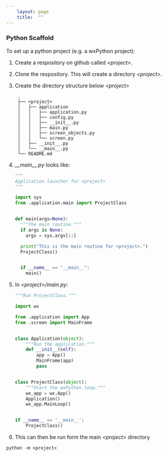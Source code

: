 ```yaml
---
    layout: page
    title:  ""
---
```



### Python Scaffold

To set up a python project  (e.g. a wxPython project):

1. Create  a respository on github called *\<project>*.

1. Clone the respository. This will create a directory *\<project>*.

1. Create the directory structure below *\<project>*

        .
        ├── <project>
        │   ├── application
        │   │   ├── application.py
        │   │   ├── config.py
        │   │   ├── __init__.py
        │   │   ├── main.py
        │   │   ├── screen_objects.py
        │   │   └── screen.py
        │   ├── __init__.py
        │   └── __main__.py
        └── README.md

1. *\_\_main\_\_.py* looks like:

    ```python
    """
    Application launcher for <project>
    """

    import sys
    from .application.main import ProjectClass


    def main(args=None):
      """The main routine."""
      if args is None:
        args = sys.argv[1:]

      print("This is the main routine for <project>.")
      ProjectClass()


      if __name__ == "__main__":
        main()
    ```
1. In *\<project>/main.py*:

    ```python
    """Run ProjectClass."""

    import wx

    from .application import App
    from .screen import MainFrame


    class Application(object):
        """Run the application."""
        def __init__(self):
            app = App()
            MainFrame(app)
            pass


    class ProjectClass(object):
        """Start the wxPython loop."""
        wx_app = wx.App()
        Application()
        wx_app.MainLoop()


    if __name__ == '__main__':
        ProjectClass()
    ```
1. This can then be run form the main *\<project>* directory
  ```console
  python -m <project>
  ```
